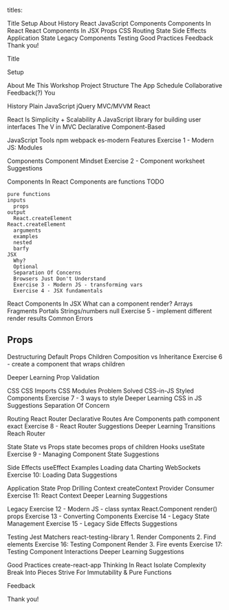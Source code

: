 titles:

Title
Setup
About
History
React
JavaScript
Components
Components In React
React Components In JSX
Props
CSS
Routing
State
Side Effects
Application State
Legacy Components
Testing
Good Practices
Feedback
Thank you!


Title

Setup

About
  Me
  This Workshop
    Project Structure
    The App
    Schedule
    Collaborative
    Feedback(?)
  You

History
  Plain JavaScript
  jQuery
  MVC/MVVM
  React

React
  Is
    Simplicity + Scalability
    A JavaScript library for building user interfaces
    The V in MVC
    Declarative
    Component-Based

JavaScript
  Tools
    npm
    webpack
    es-modern
  Features
    Exercise 1 - Modern JS: Modules

Components
  Component Mindset
  Exercise 2 - Component worksheet
  Suggestions

Components In React
  Components are functions TODO

    pure functions
    inputs
      props
    output
      React.createElement
    React.createElement
      arguments
      examples
      nested
      barfy
    JSX
      Why?
      Optional
      Separation Of Concerns
      Browsers Just Don't Understand
      Exercise 3 - Modern JS - transforming vars
      Exercise 4 - JSX fundamentals

React Components In JSX
  What can a component render?
    Arrays
    Fragments
    Portals
    Strings/numbers
    null
    Exercise 5 - implement different render results
    Common Errors

Props
  --
  Destructuring
  Default Props
  Children
    Composition vs Inheritance
  Exercise 6 - create a component that wraps children

  Deeper Learning
    Prop Validation

CSS
  CSS Imports
  CSS Modules
    Problem Solved
  CSS-in-JS
    Styled Components
  Exercise 7 - 3 ways to style
  Deeper Learning
    CSS in JS
  Suggestions
    Separation Of Concern
  
Routing
  React Router
    Declarative
    Routes Are Components
    <Router>
    <Route>
      path
      component
      exact
    <Link>
    <NavLink>
  Exercise 8 - React Router
  Suggestions
  Deeper Learning
    Transitions
    Reach Router

State
  State vs Props
  state becomes props of children
  Hooks
  useState
  Exercise 9 - Managing Component State
  Suggestions

Side Effects
  useEffect
  Examples
    Loading data
    Charting
    WebSockets
  Exercise 10: Loading Data
  Suggestions

Application State
  Prop Drilling
  Context
    createContext
    Provider
    Consumer
  Exercise 11: React Context
  Deeper Learning
  Suggestions

Legacy
  Exercise 12 - Modern JS - class syntax
  React.Component
  render()
  props
  Exercise 13 - Converting Components
  Exercise 14 - Legacy State Management
  Exercise 15 - Legacy Side Effects
  Suggestions

Testing
  Jest
  Matchers
  react-testing-library
    1. Render Components
    2. Find elements
      Exercise 16: Testing Component Render
    3. Fire events
      Exercise 17: Testing Component Interactions
  Deeper Learning
  Suggestions

Good Practices
  create-react-app
  Thinking In React
  Isolate Complexity
  Break Into Pieces
  Strive For Immutability & Pure Functions

Feedback

Thank you!
